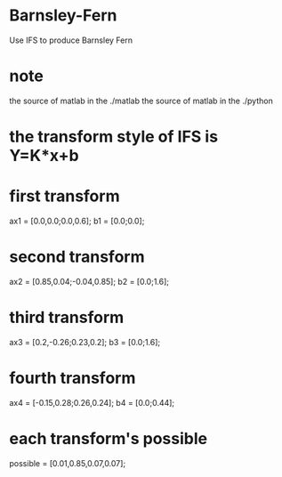 # Barnsley-Fern
Use IFS to produce Barnsley Fern

# note
the source of matlab in the ./matlab
the source of matlab in the ./python

# the transform style of IFS is Y=K*x+b
# first transform
ax1 = [0.0,0.0;0.0,0.6];
b1 = [0.0;0.0];

# second transform
ax2 = [0.85,0.04;-0.04,0.85];
b2 = [0.0;1.6];

# third transform
ax3 = [0.2,-0.26;0.23,0.2];
b3 = [0.0;1.6];

# fourth transform
ax4 = [-0.15,0.28;0.26,0.24];
b4 = [0.0;0.44];

# each transform's possible
possible = [0.01,0.85,0.07,0.07];
